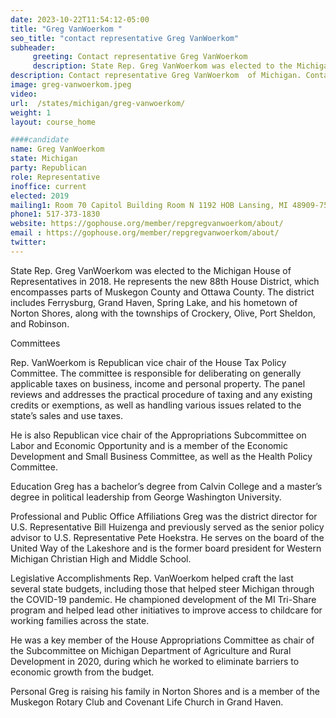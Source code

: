 ```yaml
---
date: 2023-10-22T11:54:12-05:00
title: "Greg VanWoerkom "
seo_title: "contact representative Greg VanWoerkom"
subheader:
     greeting: Contact representative Greg VanWoerkom
     description: State Rep. Greg VanWoerkom was elected to the Michigan House of Representatives in 2018. He represents the new 88th House District, which encompasses parts of Muskegon County and Ottawa County. The district includes Ferrysburg, Grand Haven, Spring Lake, and his hometown of Norton Shores, along with the townships of Crockery, Olive, Port Sheldon, and Robinson.
description: Contact representative Greg VanWoerkom  of Michigan. Contact information for Greg VanWoerkom  includes email address, phone number, and mailing address.
image: greg-vanwoerkom.jpeg
video:
url:  /states/michigan/greg-vanwoerkom/
weight: 1
layout: course_home

####candidate
name: Greg VanWoerkom
state: Michigan
party: Republican
role: Representative
inoffice: current
elected: 2019
mailing1: Room 70 Capitol Building Room N 1192 HOB Lansing, MI 48909-7514
phone1: 517-373-1830
website: https://gophouse.org/member/repgregvanwoerkom/about/
email : https://gophouse.org/member/repgregvanwoerkom/about/
twitter:
---
```


State Rep. Greg VanWoerkom was elected to the Michigan House of Representatives in 2018. He represents the new 88th House District, which encompasses parts of Muskegon County and Ottawa County. The district includes Ferrysburg, Grand Haven, Spring Lake, and his hometown of Norton Shores, along with the townships of Crockery, Olive, Port Sheldon, and Robinson.

Committees

Rep. VanWoerkom is Republican vice chair of the House Tax Policy Committee. The committee is responsible for deliberating on generally applicable taxes on business, income and personal property. The panel reviews and addresses the practical procedure of taxing and any existing credits or exemptions, as well as handling various issues related to the state’s sales and use taxes.

He is also Republican vice chair of the Appropriations Subcommittee on Labor and Economic Opportunity and is a member of the Economic Development and Small Business Committee, as well as the Health Policy Committee.

Education
Greg has a bachelor’s degree from Calvin College and a master’s degree in political leadership from George Washington University.

Professional and Public Office Affiliations
Greg was the district director for U.S. Representative Bill Huizenga and previously served as the senior policy advisor to U.S. Representative Pete Hoekstra. He serves on the board of the United Way of the Lakeshore and is the former board president for Western Michigan Christian High and Middle School.

Legislative Accomplishments
Rep. VanWoerkom helped craft the last several state budgets, including those that helped steer Michigan through the COVID-19 pandemic. He championed development of the MI Tri-Share program and helped lead other initiatives to improve access to childcare for working families across the state.

He was a key member of the House Appropriations Committee as chair of the Subcommittee on Michigan Department of Agriculture and Rural Development in 2020, during which he worked to eliminate barriers to economic growth from the budget.

Personal
Greg is raising his family in Norton Shores and is a member of the Muskegon Rotary Club and Covenant Life Church in Grand Haven.
